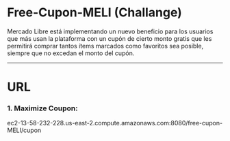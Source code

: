 # Free-Cupon-MELI (Challange)
Mercado Libre está implementando un nuevo beneficio para los usuarios que más usan la plataforma con un cupón de cierto monto gratis que les permitirá comprar tantos ítems marcados como favoritos sea posible, siempre que no excedan el monto del cupón.

-----------------------
# URL

### 1. Maximize Coupon:
ec2-13-58-232-228.us-east-2.compute.amazonaws.com:8080/free-cupon-MELI/cupon

